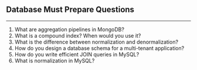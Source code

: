 ## Database Must Prepare Questions

---

1. What are aggregation pipelines in MongoDB?
2. What is a compound index? When would you use it?
3. What is the difference between normalization and denormalization?
4. How do you design a database schema for a multi-tenant application?
5. How do you write efficient JOIN queries in MySQL?
6. What is normalization in MySQL?
